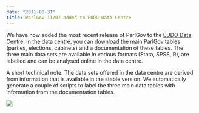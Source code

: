 ```yaml
---
date: "2011-08-31"
title: ParlGov 11/07 added to EUDO Data Centre
---
```


We have now added the most recent release of ParlGov to the [EUDO Data Centre](http://dvn.eudo.eu/dvn/dv/parlgov/faces/study/StudyPage.xhtml?studyId=19). In the data centre, you can download the main ParlGov tables (parties, elections, cabinets) and a documentation of these tables. The three main data sets are available in various formats (Stata, SPSS, R), are labelled and can be analysed online in the data centre.

A short technical note: The data sets offered in the data centre are derived from information that is available in the stable version. We automatically generate a couple of scripts to label the three main data tables with information from the documentation tables.

![](/images/parliament-germany.jpg)

